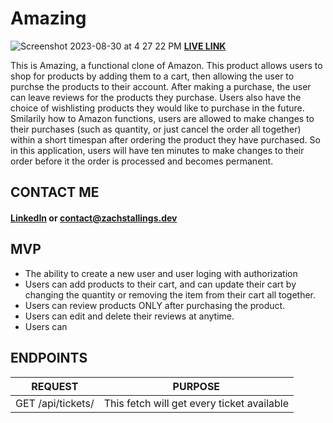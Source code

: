 # Amazing
![Screenshot 2023-08-30 at 4 27 22 PM](https://github.com/zachary5939/Amazing/assets/16927689/ffa2cc6e-3389-4414-b24b-fecd0b332d6f)
[**LIVE LINK**](https://amazoning.onrender.com/)

This is Amazing, a functional clone of Amazon. This product allows users to shop for products by adding them to a cart, then allowing the user to purchse the products to their account. After making a purchase, the user can leave reviews for the products they purchase. Users also have the choice of wishlisting products they would like to purchase in the future. Smilarily how to Amazon functions, users are allowed to make changes to their purchases (such as quantity, or just cancel the order all together) within a short timespan after ordering the product they have purchased. So in this application, users will have ten minutes to make changes to their order before it the order is processed and becomes permanent.

## CONTACT ME
#### [LinkedIn](https://www.linkedin.com/in/zachstallings/) or contact@zachstallings.dev

## MVP
* The ability to create a new user and user loging with authorization
* Users can add products to their cart, and can update their cart by changing the quantity or removing the item from their cart all together.
* Users can review products ONLY after purchasing the product.
* Users can edit and delete their reviews at anytime.
* Users can 

## ENDPOINTS
| REQUEST | PURPOSE |
| ------- | ------- |
| GET /api/tickets/ | This fetch will get every ticket available |
